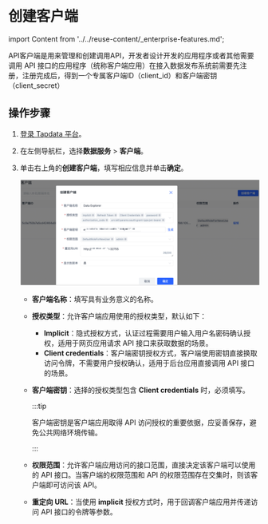 # 创建客户端

import Content from '../../reuse-content/_enterprise-features.md';

<Content />

API客户端是用来管理和创建调用API，开发者设计开发的应用程序或者其他需要调用 API 接口的应用程序（统称客户端应用）在接入数据发布系统前需要先注册，注册完成后，得到一个专属客户端ID（client_id）和客户端密钥（client_secret）

## 操作步骤

1. [登录 Tapdata 平台](../log-in.md)。

2. 在左侧导航栏，选择**数据服务** > **客户端**。

3. 单击右上角的**创建客户端**，填写相应信息并单击**确定**。

   ![](../../images/create_api_client.png)

   - **客户端名称**：填写具有业务意义的名称。

   - **授权类型**：允许客户端应用使用的授权类型，默认如下：

     - **Implicit**：隐式授权方式，认证过程需要用户输入用户名密码确认授权，适用于网页应用请求 API 接口来获取数据的场景。
     - **Client credentials**：客户端密钥授权方式，客户端使用密钥直接换取访问令牌，不需要用户授权确认，适用于后台应用直接调用 API 接口的场景。
   
   - **客户端密钥**：选择的授权类型包含 **Client credentials** 时，必须填写。
   
     :::tip
   
     客户端密钥是客户端应用取得 API 访问授权的重要依据，应妥善保存，避免公共网络环境传输。
   
     :::
   
   - **权限范围**：允许客户端应用访问的接口范围，直接决定该客户端可以使用的 API 接口。当客户端的权限范围和 API 的权限范围存在交集时，则该客户端即可访问该 API。
   
   - **重定向 URL**：当使用 **implicit** 授权方式时，用于回调客户端应用并传递访问 API 接口的令牌等参数。
   
   
   
   

